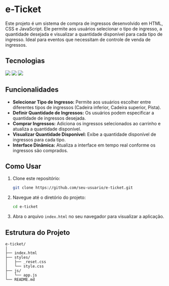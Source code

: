 # e-Ticket

Este projeto é um sistema de compra de ingressos desenvolvido em HTML, CSS e JavaScript. Ele permite aos usuários selecionar o tipo de ingresso, a quantidade desejada e visualizar a quantidade disponível para cada tipo de ingresso. Ideal para eventos que necessitam de controle de venda de ingressos.

## Tecnologias
<div>
  <img src="https://img.shields.io/badge/HTML-239120?style=for-the-badge&logo=html5&logoColor=white">
  <img src="https://img.shields.io/badge/CSS-239120?style=for-the-badge&logo=css3&logoColor=white">
  <img src="https://img.shields.io/badge/Javascript-F7DF1E?style=for-the-badge&logo=javascript&logoColor=black">
</div>

## Funcionalidades

- **Selecionar Tipo de Ingresso:** Permite aos usuários escolher entre diferentes tipos de ingressos (Cadeira inferior, Cadeira superior, Pista).
- **Definir Quantidade de Ingressos:** Os usuários podem especificar a quantidade de ingressos desejada.
- **Comprar Ingressos:** Adiciona os ingressos selecionados ao carrinho e atualiza a quantidade disponível.
- **Visualizar Quantidade Disponível:** Exibe a quantidade disponível de ingressos para cada tipo.
- **Interface Dinâmica:** Atualiza a interface em tempo real conforme os ingressos são comprados.

## Como Usar

1. Clone este repositório:
    ```sh
    git clone https://github.com/seu-usuario/e-ticket.git
    ```

2. Navegue até o diretório do projeto:
    ```sh
    cd e-ticket
    ```

3. Abra o arquivo `index.html` no seu navegador para visualizar a aplicação.

## Estrutura do Projeto

```plaintext
e-ticket/
│
├── index.html
├── styles/
│   ├── _reset.css
│   └── style.css
├── js/
│   └── app.js
└── README.md
